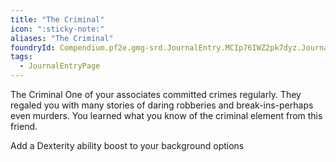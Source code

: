 ```yaml
---
title: "The Criminal"
icon: ":sticky-note:"
aliases: "The Criminal"
foundryId: Compendium.pf2e.gmg-srd.JournalEntry.MCIp76IWZ2pk7dyz.JournalEntryPage.3JCb91BaCVQwO1AD
tags:
  - JournalEntryPage
---
```

The Criminal One of your associates committed crimes regularly. They regaled you with many stories of daring robberies and break-ins-perhaps even murders. You learned what you know of the criminal element from this friend.

Add a Dexterity ability boost to your background options